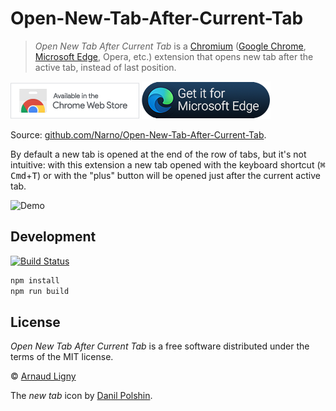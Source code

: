 # Open-New-Tab-After-Current-Tab

> _Open New Tab After Current Tab_ is a [Chromium](https://m.wikipedia.org/wiki/Chromium_(web_browser)) ([Google Chrome](https://chrome.google.com/webstore/detail/open-new-tab-after-curren/mmcgnaachjapbbchcpjihhgjhpfcnoan), [Microsoft Edge](https://microsoftedge.microsoft.com/addons/detail/open-new-tab-after-curren/deebimacbjlpdcfbpacpckoccjnojacb), Opera, etc.) extension that opens new tab after the active tab, instead of last position.

[![Open New Tab After Current Tab available in the Chrome Web Store](docs/ChromeWebStoreBadgeWBorder.png)](https://chrome.google.com/webstore/detail/open-new-tab-after-curren/mmcgnaachjapbbchcpjihhgjhpfcnoan) [![Open New Tab After Current Tab available in Microsoft Edge Addons](docs/MicrosoftEdgeAddonsBadge.png)](https://microsoftedge.microsoft.com/addons/detail/open-new-tab-after-curren/deebimacbjlpdcfbpacpckoccjnojacb)

Source: [github.com/Narno/Open-New-Tab-After-Current-Tab](https://github.com/Narno/Open-New-Tab-After-Current-Tab).

By default a new tab is opened at the end of the row of tabs, but it's not intuitive: with this extension a new tab opened with the keyboard shortcut (<kbd>⌘ Cmd</kbd>+<kbd>T</kbd>) or with the "plus" button will be opened just after the current active tab.

![Demo](docs/Open-New-Tab-After-Current-Tab.gif)

## Development

 [![Build Status](https://travis-ci.com/Narno/Open-New-Tab-After-Current-Tab.svg?branch=master)](https://travis-ci.com/Narno/Open-New-Tab-After-Current-Tab)

```bash
npm install
npm run build
```

## License

_Open New Tab After Current Tab_ is a free software distributed under the terms of the MIT license.

© [Arnaud Ligny](https://arnaudligny.fr)

The _new tab_ icon by [Danil Polshin](https://thenounproject.com/everydaytemplate/).
